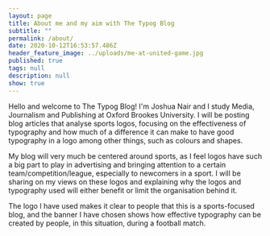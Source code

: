 ```yaml
---
layout: page
title: About me and my aim with The Typog Blog
subtitle: ""
permalink: /about/
date: 2020-10-12T16:53:57.486Z
header_feature_image: ../uploads/me-at-united-game.jpg
published: true
tags: null
description: null
show: true
---
```

Hello and welcome to The Typog Blog! I'm Joshua Nair and I study Media, Journalism and Publishing at Oxford Brookes University. I will be posting blog articles that analyse sports logos, focusing on the effectiveness of typography and how much of a difference it can make to have good typography in a logo among other things, such as colours and shapes. 

My blog will very much be centered around sports, as I feel logos have such a big part to play in advertising and bringing attention to a certain team/competition/league, especially to newcomers in a sport. I will be sharing on my views on these logos and explaining why the logos and typography used will either benefit or limit the organisation behind it.

The logo I have used makes it clear to people that this is a sports-focused blog, and the banner I have chosen shows how effective typography can be created by people, in this situation, during a football match.